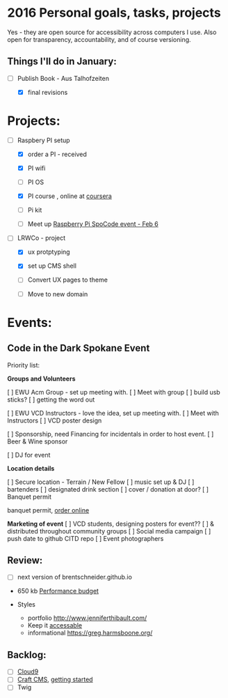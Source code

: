 
# 2016 Personal goals, tasks, projects

Yes - they are open source for accessibility across computers I use. Also open for transparency, accountability, and of course versioning.

## Things I'll do in January:

- [ ] Publish Book - Aus Talhofzeiten
	- [x] final revisions


# __Projects:__

- [ ] Raspbery PI setup
	- [x] order a PI - received
	- [x] PI wifi
	- [ ] PI OS
	- [x] PI course , online at [coursera](https://www.coursera.org/learn/raspberry-pi-platform)
	- [ ] Pi kit
	- [ ] Meet up [Raspberry Pi SpoCode event - Feb  6](http://www.meetup.com/Python-Spokane/events/227786604/)


- [ ] LRWCo - project
	- [x] ux protptyping
	- [x] set up CMS shell
	- [ ] Convert UX pages to theme
	- [ ] Move to new domain


# __Events:__


## Code in the Dark Spokane Event

Priority list:


__Groups and Volunteers__

[ ] EWU Acm Group - set up meeting with.
    [ ] Meet with group
    [ ] build usb sticks?
    [ ] getting the word out

[ ] EWU VCD Instructors - love the idea, set up meeting with.
	[ ] Meet with Instructors
	[ ] VCD poster design

[ ] Sponsorship, need Financing for incidentals in order to host event.
	[ ] Beer & Wine sponsor

[ ] DJ for event


__Location details__

[ ] Secure location - Terrain / New Fellow 
[ ] music set up & DJ
[ ] bartenders
[ ] designated drink section
[ ] cover / donation at door?
[ ] Banquet permit

 banquet permit, [order online](https://lcb.wa.gov/licensing/online-banquet-permit)

__Marketing of event__
[ ] VCD students, designing posters for event??
[ ] & distributed throughout community groups
[ ] Social media campaign
[ ] push date to github CITD repo
[ ] Event photographers


## __Review:__

- [ ] next version of brentschneider.github.io

- 650 kb [Performance budget](http://codepen.io/brentschneider/pen/pgVZGJ)

- Styles
  - portfolio http://www.jenniferthibault.com/
  - Keep it [accessable](http://a11yproject.com/)
  - informational https://greg.harmsboone.org/


## __Backlog:__

- [ ] [Cloud9](https://c9.io/)
- [ ] [Craft CMS](https://craftcms.com/), [getting started](https://straightupcraft.com/articles/getting-started-with-craft-cms)
- [ ] Twig 